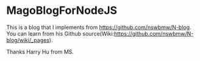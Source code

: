 MagoBlogForNodeJS
=================

This is a blog that I implements from https://github.com/nswbmw/N-blog.
You can learn from his Github source(Wiki:https://github.com/nswbmw/N-blog/wiki/_pages).

Thanks Harry Hu from MS.
